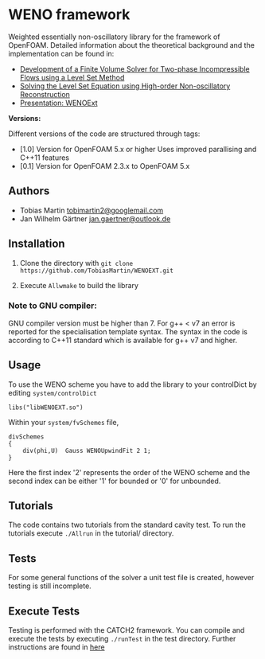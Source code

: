 # WENO framework

Weighted essentially non-oscillatory library for the framework of OpenFOAM.
Detailed information about the theoretical background and the implementation can 
be found in:

 * [Development of a Finite Volume Solver for Two-phase Incompressible Flows using a Level Set Method](Martin_Development_of_a_Finite_Volume_Solver_for_Two-phase_Incompressible_Flows_using_a_Level_Set_Method.pdf)
 * [Solving the Level Set Equation using High-order Non-oscillatory Reconstruction](Martin_Solving_the_Level_Set_Equation_using_High-order_Non-oscillatory_Reconstruction.pdf)
 * [Presentation: WENOExt](./WENOExt-Presentation.pdf)

**Versions:**

Different versions of the code are structured through tags:

 * [1.0] Version for OpenFOAM 5.x or higher
             Uses improved parallising and C++11 features 
 * [0.1] Version for OpenFOAM 2.3.x to OpenFOAM 5.x 

## Authors

 * Tobias Martin <tobimartin2@googlemail.com>
 * Jan Wilhelm Gärtner <jan.gaertner@outlook.de>


## Installation

1. Clone the directory with
    `git clone https://github.com/TobiasMartin/WENOEXT.git`

2. Execute `Allwmake` to build the library


### Note to GNU compiler:

GNU compiler version must be higher than 7. For g++ < v7 an error is reported for 
the specialisation template syntax. 
The syntax in the code is according to C++11 standard which is available for g++ v7 and higher. 
 

## Usage

To use the WENO scheme you have to add the library to your controlDict by editing `system/controlDict`

    libs("libWENOEXT.so")

Within your `system/fvSchemes` file,

    divSchemes
    {
    	div(phi,U) 	Gauss WENOUpwindFit 2 1;
    }

Here the first index '2' represents the order of the WENO scheme and the second index can be either
'1' for bounded or '0' for unbounded.



## Tutorials

The code contains two tutorials from the standard cavity test. 
To run the tutorials execute `./Allrun` in the tutorial/ directory.

## Tests

For some general functions of the solver a unit test file is created, however testing is still incomplete.

## Execute Tests

Testing is performed with the CATCH2 framework. You can compile and execute the tests
by executing `./runTest` in the test directory. Further instructions are found in [here](tests/TestInstructions.md) 

